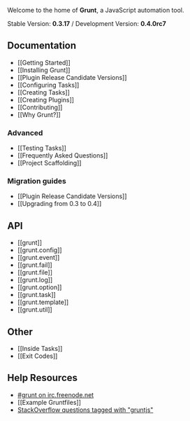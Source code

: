 Welcome to the home of **Grunt**, a JavaScript automation tool.

Stable Version: **0.3.17** / Development Version: **0.4.0rc7**

## Documentation
* [[Getting Started]]
* [[Installing Grunt]]
* [[Plugin Release Candidate Versions]]
* [[Configuring Tasks]]
* [[Creating Tasks]]
* [[Creating Plugins]]
* [[Contributing]]
* [[Why Grunt?]]

### Advanced
* [[Testing Tasks]]
* [[Frequently Asked Questions]]
* [[Project Scaffolding]]

### Migration guides
* [[Plugin Release Candidate Versions]]
* [[Upgrading from 0.3 to 0.4]]

## API
* [[grunt]]
* [[grunt.config]]
* [[grunt.event]]
* [[grunt.fail]]
* [[grunt.file]]
* [[grunt.log]]
* [[grunt.option]]
* [[grunt.task]]
* [[grunt.template]]
* [[grunt.util]]

## Other
* [[Inside Tasks]]
* [[Exit Codes]]

## Help Resources
* [#grunt on irc.freenode.net](irc://irc.freenode.net/#grunt)
* [[Example Gruntfiles]]
* [StackOverflow questions tagged with "gruntjs"](http://stackoverflow.com/questions/tagged/gruntjs)